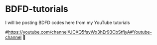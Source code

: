 # BDFD-tutorials
I will be posting BDFD codes here from my YouTube tutorials 


#https://youtube.com/channel/UCXQ5fsyWx3hEr93CbStfjyA#Youtube-channel 👋

